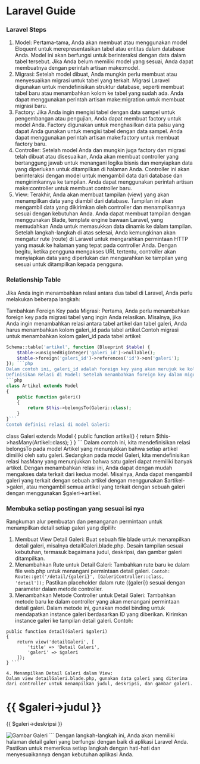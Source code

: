 # Laravel Guide

### Laravel Steps
1. Model: Pertama-tama, Anda akan membuat atau menggunakan model Eloquent untuk merepresentasikan tabel atau entitas dalam database Anda. Model ini akan berfungsi untuk berinteraksi dengan data dalam tabel tersebut. Jika Anda belum memiliki model yang sesuai, Anda dapat membuatnya dengan perintah artisan make:model.
2. Migrasi: Setelah model dibuat, Anda mungkin perlu membuat atau menyesuaikan migrasi untuk tabel yang terkait. Migrasi Laravel digunakan untuk mendefinisikan struktur database, seperti membuat tabel baru atau menambahkan kolom ke tabel yang sudah ada. Anda dapat menggunakan perintah artisan make:migration untuk membuat migrasi baru.
3. Factory: Jika Anda ingin mengisi tabel dengan data sampel untuk pengembangan atau pengujian, Anda dapat membuat factory untuk model Anda. Factory digunakan untuk menghasilkan data palsu yang dapat Anda gunakan untuk mengisi tabel dengan data sampel. Anda dapat menggunakan perintah artisan make:factory untuk membuat factory baru.
4. Controller: Setelah model Anda dan mungkin juga factory dan migrasi telah dibuat atau disesuaikan, Anda akan membuat controller yang bertanggung jawab untuk menangani logika bisnis dan menyiapkan data yang diperlukan untuk ditampilkan di halaman Anda. Controller ini akan berinteraksi dengan model untuk mengambil data dari database dan mengirimkannya ke tampilan. Anda dapat menggunakan perintah artisan make:controller untuk membuat controller baru.
5. View: Terakhir, Anda akan membuat tampilan (view) yang akan menampilkan data yang diambil dari database. Tampilan ini akan mengambil data yang dikirimkan oleh controller dan menampilkannya sesuai dengan kebutuhan Anda. Anda dapat membuat tampilan dengan menggunakan Blade, template engine bawaan Laravel, yang memudahkan Anda untuk memasukkan data dinamis ke dalam tampilan.
Setelah langkah-langkah di atas selesai, Anda kemungkinan akan mengatur rute (route) di Laravel untuk mengarahkan permintaan HTTP yang masuk ke halaman yang tepat pada controller Anda. Dengan begitu, ketika pengguna mengakses URL tertentu, controller akan menyiapkan data yang diperlukan dan mengarahkan ke tampilan yang sesuai untuk ditampilkan kepada pengguna.

### Relationship Table

Jika Anda ingin menambahkan relasi antara dua tabel di Laravel, Anda perlu melakukan beberapa langkah:

Tambahkan Foreign Key pada Migrasi: Pertama, Anda perlu menambahkan foreign key pada migrasi tabel yang ingin Anda relasikan. Misalnya, jika Anda ingin menambahkan relasi antara tabel artikel dan tabel galeri, Anda harus menambahkan kolom galeri_id pada tabel artikel.Contoh migrasi untuk menambahkan kolom galeri_id pada tabel artikel:
```php
Schema::table('artikel', function (Blueprint $table) {
    $table->unsignedBigInteger('galeri_id')->nullable();
    $table->foreign('galeri_id')->references('id')->on('galeri');
}); ```php
Dalam contoh ini, galeri_id adalah foreign key yang akan merujuk ke kolom id pada tabel galeri.
Definisikan Relasi di Model: Setelah menambahkan foreign key dalam migrasi, Anda perlu mendefinisikan relasi antara model-model terkait. Dalam kasus ini, Anda akan mendefinisikan relasi antara model Artikel dan model Galeri.Contoh definisi relasi di model Artikel:
```php
class Artikel extends Model
{
    public function galeri()
    {
        return $this->belongsTo(Galeri::class);
    }
}```
Contoh definisi relasi di model Galeri:
```
class Galeri extends Model
{
    public function artikel()
    {
        return $this->hasMany(Artikel::class);
    }
} ```
Dalam contoh ini, kita mendefinisikan relasi belongsTo pada model Artikel yang menunjukkan bahwa setiap artikel dimiliki oleh satu galeri. Sedangkan pada model Galeri, kita mendefinisikan relasi hasMany yang menunjukkan bahwa satu galeri dapat memiliki banyak artikel.
Dengan menambahkan relasi ini, Anda dapat dengan mudah mengakses data terkait dari kedua model. Misalnya, Anda dapat mengambil galeri yang terkait dengan sebuah artikel dengan menggunakan $artikel->galeri, atau mengambil semua artikel yang terkait dengan sebuah galeri dengan menggunakan $galeri->artikel.

### Membuka setiap postingan yang sesuai isi nya

Rangkuman alur pembuatan dan penanganan permintaan untuk menampilkan detail setiap galeri yang dipilih:

1. Membuat View Detail Galeri:
Buat sebuah file blade untuk menampilkan detail galeri, misalnya detailGaleri.blade.php.
Desain tampilan sesuai kebutuhan, termasuk bagaimana judul, deskripsi, dan gambar galeri ditampilkan.
2. Menambahkan Rute untuk Detail Galeri:
Tambahkan rute baru ke dalam file web.php untuk menangani permintaan detail galeri.
``` Contoh: Route::get('/detail/{galeri}', [GaleriController::class, 'detail']); ```
Pastikan placeholder dalam rute ({galeri}) sesuai dengan parameter dalam metode controller.
3. Menambahkan Metode Controller untuk Detail Galeri:
Tambahkan metode baru ke dalam controller yang akan menangani permintaan detail galeri.
Dalam metode ini, gunakan model binding untuk mendapatkan instance galeri berdasarkan ID yang diberikan.
Kirimkan instance galeri ke tampilan detail galeri.
Contoh:
```
public function detail(Galeri $galeri)
{
    return view('detailGaleri', [
        'title' => 'Detail Galeri',
        'galeri' => $galeri
    ]);
} ```

4. Menampilkan Detail Galeri dalam View:
Dalam view detailGaleri.blade.php, gunakan data galeri yang diterima dari controller untuk menampilkan judul, deskripsi, dan gambar galeri.
```
<h1>{{ $galeri->judul }}</h1>
<p>{{ $galeri->deskripsi }}</p>
<img src="{{ $galeri->gambar }}" alt="Gambar Galeri">
```
Dengan langkah-langkah ini, Anda akan memiliki halaman detail galeri yang berfungsi dengan baik di aplikasi Laravel Anda. Pastikan untuk memeriksa setiap langkah dengan hati-hati dan menyesuaikannya dengan kebutuhan aplikasi Anda.
